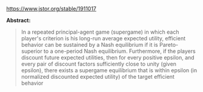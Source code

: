 https://www.jstor.org/stable/1911017

**Abstract:**

>In a repeated principal-agent game (supergame) in which each player's criterion is his long-run average expected utility, efficient behavior can be sustained by a Nash equilibrium if it is Pareto-superior to a one-period Nash equilibrium. Furthermore, if the players discount future expected utilities, then for every positive epsilon, and every pair of discount factors sufficiently close to unity (given epsilon), there exists a supergame equilibrium that is within epsilon (in normalized discounted expected utility) of the target efficient behavior


